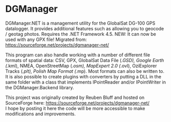 # DGManager
DGManager.NET is a management utility for the GlobalSat DG-100 GPS datalogger. It provides additional 
features such as allowing you to geocode / geotag photos. Requires the .NET Framework 4.5. NEW: It can 
now be used with any GPX file!  Migrated from: https://sourceforge.net/projects/dgmanager-net/

This program can also handle working with a number of different file formats of spatial data: CSV, GPX, GlobalSat Data File (*.GSD), Google Earth (*.kml), NMEA, OpenStreetMap (*.osm), MapExpert 2.0 (*.ovl), OziExplorer Tracks (*.plt), Polish Map Format (*.mp).  Most formats can also be written to.  It is also possible to create plugins with converters by putting a DLL in the same folder with a class that implements IPointReader and/or IPointWriter in the DGManager.Backend library.

This project was originally created by Reuben Bluff and hosted on SourceForge here: https://sourceforge.net/projects/dgmanager-net/  
I hope by posting it here the code will be more accessible to make modifications and improvements.

